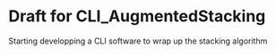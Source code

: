 # Draft for CLI_AugmentedStacking

Starting developping a CLI software to wrap up the stacking algorithm
